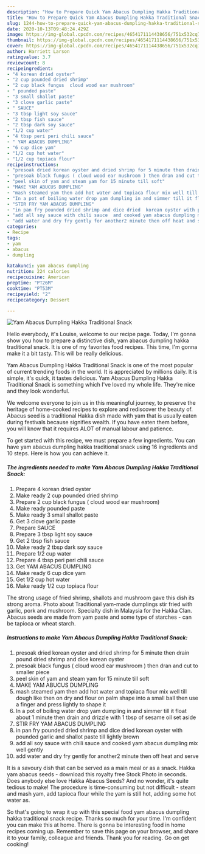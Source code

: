 ```yaml
---
description: "How to Prepare Quick Yam Abacus Dumpling Hakka Traditional Snack"
title: "How to Prepare Quick Yam Abacus Dumpling Hakka Traditional Snack"
slug: 1244-how-to-prepare-quick-yam-abacus-dumpling-hakka-traditional-snack
date: 2020-10-13T09:48:24.429Z
image: https://img-global.cpcdn.com/recipes/4654171114438656/751x532cq70/yam-abacus-dumpling-hakka-traditional-snack-recipe-main-photo.jpg
thumbnail: https://img-global.cpcdn.com/recipes/4654171114438656/751x532cq70/yam-abacus-dumpling-hakka-traditional-snack-recipe-main-photo.jpg
cover: https://img-global.cpcdn.com/recipes/4654171114438656/751x532cq70/yam-abacus-dumpling-hakka-traditional-snack-recipe-main-photo.jpg
author: Harriett Larson
ratingvalue: 3.7
reviewcount: 8
recipeingredient:
- "4 korean dried oyster"
- "2 cup pounded dried shrimp"
- "2 cup black fungus  cloud wood ear mushroom"
- " pounded paste"
- "3 small shallot paste"
- "3 clove garlic paste"
- " SAUCE"
- "3 tbsp light soy sauce"
- "2 tbsp fish sauce"
- "2 tbsp dark soy sauce"
- "1/2 cup water"
- "4 tbsp peri peri chili sauce"
- " YAM ABACUS DUMPLING"
- "6 cup dice yam"
- "1/2 cup hot water"
- "1/2 cup topiaca flour"
recipeinstructions:
- "presoak dried korean oyster and dried shrimp for 5 minute then drain pound dried shrimp and dice korean oyster"
- "presoak black fungus ( cloud wood ear mushroom ) then dran and cut to smaller piece"
- "peel skin of yam and steam yam for 15 minute till soft"
- "MAKE YAM ABUCUS DUMPLING"
- "mash steamed yam then add hot water and topiaca flour mix well till dough like then on dry and flour on palm  shape into a small ball then use a finger and press lightly to shape it"
- "In a pot of boiling water drop yam dumpling in and simmer till it float about 1 minute then drain and drizzle with 1 tbsp of sesame oil set aside"
- "STIR FRY YAM ABACUS DUMPLING"
- "in pan fry pounded dried shrimp and dice dried  korean oyster with pounded garlic and shallot paste till lightly brown"
- "add all soy sauce with chili sauce  and cooked yam abacus dumpling mix well gently"
- "add water and dry fry gently for another2 minute then off heat and serve"
categories:
- Recipe
tags:
- yam
- abacus
- dumpling

katakunci: yam abacus dumpling 
nutrition: 224 calories
recipecuisine: American
preptime: "PT26M"
cooktime: "PT53M"
recipeyield: "2"
recipecategory: Dessert

---
```



![Yam Abacus Dumpling Hakka Traditional Snack](https://img-global.cpcdn.com/recipes/4654171114438656/751x532cq70/yam-abacus-dumpling-hakka-traditional-snack-recipe-main-photo.jpg)

Hello everybody, it's Louise, welcome to our recipe page. Today, I'm gonna show you how to prepare a distinctive dish, yam abacus dumpling hakka traditional snack. It is one of my favorites food recipes. This time, I'm gonna make it a bit tasty. This will be really delicious.

Yam Abacus Dumpling Hakka Traditional Snack is one of the most popular of current trending foods in the world. It is appreciated by millions daily. It is simple, it's quick, it tastes delicious. Yam Abacus Dumpling Hakka Traditional Snack is something which I've loved my whole life. They're nice and they look wonderful.

We welcome everyone to join us in this meaningful journey, to preserve the heritage of home-cooked recipes to explore and rediscover the beauty of. Abacus seed is a traditional Hakka dish made with yam that is usually eaten during festivals because signifies wealth. If you have eaten them before, you will know that it requires ALOT of manual labour and patience.


To get started with this recipe, we must prepare a few ingredients. You can have yam abacus dumpling hakka traditional snack using 16 ingredients and 10 steps. Here is how you can achieve it.

<!--inarticleads1-->

##### The ingredients needed to make Yam Abacus Dumpling Hakka Traditional Snack:

1. Prepare 4 korean dried oyster
1. Make ready 2 cup pounded dried shrimp
1. Prepare 2 cup black fungus ( cloud wood ear mushroom)
1. Make ready  pounded paste
1. Make ready 3 small shallot paste
1. Get 3 clove garlic paste
1. Prepare  SAUCE
1. Prepare 3 tbsp light soy sauce
1. Get 2 tbsp fish sauce
1. Make ready 2 tbsp dark soy sauce
1. Prepare 1/2 cup water
1. Prepare 4 tbsp peri peri chili sauce
1. Get  YAM ABACUS DUMPLING
1. Make ready 6 cup dice yam
1. Get 1/2 cup hot water
1. Make ready 1/2 cup topiaca flour


The strong usage of fried shrimp, shallots and mushroom gave this dish its strong aroma. Photo about Traditional yam-made dumplings stir fried with garlic, pork and mushroom. Specialty dish in Malaysia for the Hakka Clan. Abacus seeds are made from yam paste and some type of starches - can be tapioca or wheat starch. 

<!--inarticleads2-->

##### Instructions to make Yam Abacus Dumpling Hakka Traditional Snack:

1. presoak dried korean oyster and dried shrimp for 5 minute then drain pound dried shrimp and dice korean oyster
1. presoak black fungus ( cloud wood ear mushroom ) then dran and cut to smaller piece
1. peel skin of yam and steam yam for 15 minute till soft
1. MAKE YAM ABUCUS DUMPLING
1. mash steamed yam then add hot water and topiaca flour mix well till dough like then on dry and flour on palm  shape into a small ball then use a finger and press lightly to shape it
1. In a pot of boiling water drop yam dumpling in and simmer till it float about 1 minute then drain and drizzle with 1 tbsp of sesame oil set aside
1. STIR FRY YAM ABACUS DUMPLING
1. in pan fry pounded dried shrimp and dice dried  korean oyster with pounded garlic and shallot paste till lightly brown
1. add all soy sauce with chili sauce  and cooked yam abacus dumpling mix well gently
1. add water and dry fry gently for another2 minute then off heat and serve


It is a savoury dish that can be served as a main meal or as a snack. Hakka yam abacus seeds - download this royalty free Stock Photo in seconds. Does anybody else love Hakka Abacus Seeds? And no wonder, it&#39;s quite tedious to make! The procedure is time-consuming but not difficult - steam and mash yam, add tapioca flour while the yam is still hot, adding some hot water as. 

So that's going to wrap it up with this special food yam abacus dumpling hakka traditional snack recipe. Thanks so much for your time. I'm confident you can make this at home. There is gonna be interesting food in home recipes coming up. Remember to save this page on your browser, and share it to your family, colleague and friends. Thank you for reading. Go on get cooking!
